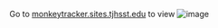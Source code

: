 Go to [monkeytracker.sites.tjhsst.edu](monkeytracker.sites.tjhsst.edu) to view
![image](https://github.com/user-attachments/assets/9d366103-a353-4b0f-a939-0d4593c51ae9)
